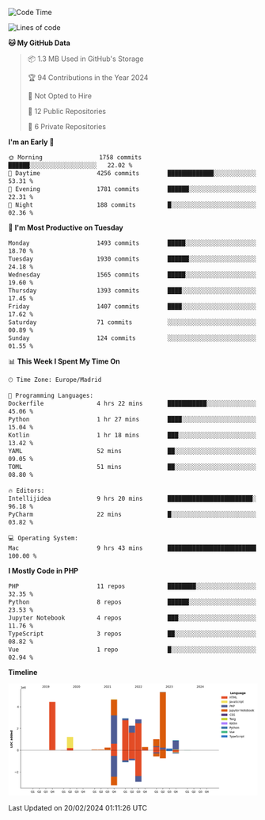 <!--START_SECTION:waka-->
![Code Time](http://img.shields.io/badge/Code%20Time-47%20hrs%2037%20mins-blue)

![Lines of code](https://img.shields.io/badge/From%20Hello%20World%20I%27ve%20Written-26.3%20million%20lines%20of%20code-blue)

**🐱 My GitHub Data** 

> 📦 1.3 MB Used in GitHub's Storage 
 > 
> 🏆 94 Contributions in the Year 2024
 > 
> 🚫 Not Opted to Hire
 > 
> 📜 12 Public Repositories 
 > 
> 🔑 6 Private Repositories 
 > 
**I'm an Early 🐤** 

```text
🌞 Morning                1758 commits        ██████░░░░░░░░░░░░░░░░░░░   22.02 % 
🌆 Daytime                4256 commits        █████████████░░░░░░░░░░░░   53.31 % 
🌃 Evening                1781 commits        ██████░░░░░░░░░░░░░░░░░░░   22.31 % 
🌙 Night                  188 commits         █░░░░░░░░░░░░░░░░░░░░░░░░   02.36 % 
```
📅 **I'm Most Productive on Tuesday** 

```text
Monday                   1493 commits        █████░░░░░░░░░░░░░░░░░░░░   18.70 % 
Tuesday                  1930 commits        ██████░░░░░░░░░░░░░░░░░░░   24.18 % 
Wednesday                1565 commits        █████░░░░░░░░░░░░░░░░░░░░   19.60 % 
Thursday                 1393 commits        ████░░░░░░░░░░░░░░░░░░░░░   17.45 % 
Friday                   1407 commits        ████░░░░░░░░░░░░░░░░░░░░░   17.62 % 
Saturday                 71 commits          ░░░░░░░░░░░░░░░░░░░░░░░░░   00.89 % 
Sunday                   124 commits         ░░░░░░░░░░░░░░░░░░░░░░░░░   01.55 % 
```


📊 **This Week I Spent My Time On** 

```text
🕑︎ Time Zone: Europe/Madrid

💬 Programming Languages: 
Dockerfile               4 hrs 22 mins       ███████████░░░░░░░░░░░░░░   45.06 % 
Python                   1 hr 27 mins        ████░░░░░░░░░░░░░░░░░░░░░   15.04 % 
Kotlin                   1 hr 18 mins        ███░░░░░░░░░░░░░░░░░░░░░░   13.42 % 
YAML                     52 mins             ██░░░░░░░░░░░░░░░░░░░░░░░   09.05 % 
TOML                     51 mins             ██░░░░░░░░░░░░░░░░░░░░░░░   08.80 % 

🔥 Editors: 
Intellijidea             9 hrs 20 mins       ████████████████████████░   96.18 % 
PyCharm                  22 mins             █░░░░░░░░░░░░░░░░░░░░░░░░   03.82 % 

💻 Operating System: 
Mac                      9 hrs 43 mins       █████████████████████████   100.00 % 
```

**I Mostly Code in PHP** 

```text
PHP                      11 repos            ████████░░░░░░░░░░░░░░░░░   32.35 % 
Python                   8 repos             ██████░░░░░░░░░░░░░░░░░░░   23.53 % 
Jupyter Notebook         4 repos             ███░░░░░░░░░░░░░░░░░░░░░░   11.76 % 
TypeScript               3 repos             ██░░░░░░░░░░░░░░░░░░░░░░░   08.82 % 
Vue                      1 repo              █░░░░░░░░░░░░░░░░░░░░░░░░   02.94 % 
```



**Timeline**

![Lines of Code chart](https://raw.githubusercontent.com/danisoronellas/danisoronellas/main/assets/bar_graph.png)


 Last Updated on 20/02/2024 01:11:26 UTC
<!--END_SECTION:waka-->

